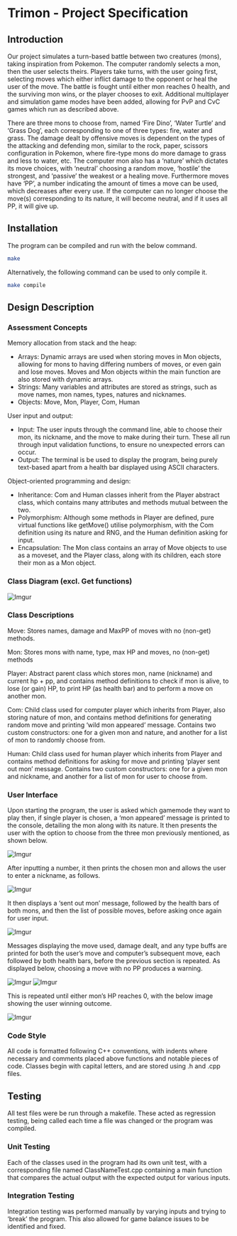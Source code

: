 # Trimon - Project Specification
## Introduction
Our project simulates a turn-based battle between two creatures (mons), taking inspiration from Pokemon. The computer randomly selects a mon, then the user selects theirs. Players take turns, with the user going first, selecting moves which either inflict damage to the opponent or heal the user of the move. The battle is fought until either mon reaches 0 health, and the surviving mon wins, or the player chooses to exit. Additional multiplayer and simulation game modes have been added, allowing for PvP and CvC games which run as described above.

There are three mons to choose from, named ‘Fire Dino’, ‘Water Turtle’ and ‘Grass Dog’, each corresponding to one of three types: fire, water and grass. The damage dealt by offensive moves is dependent on the types of the attacking and defending mon, similar to the rock, paper, scissors configuration in Pokemon, where fire-type mons do more damage to grass and less to water, etc. The computer mon also has a ‘nature’ which dictates its move choices, with ‘neutral’ choosing a random move, ‘hostile’ the strongest, and ‘passive’ the weakest or a healing move. Furthermore moves have ‘PP’, a number indicating the amount of times a move can be used, which decreases after every use. If the computer can no longer choose the move(s) corresponding to its nature, it will become neutral, and if it uses all PP, it will give up.

## Installation
The program can be compiled and run with the below command.
```bash
make
```
Alternatively, the following command can be used to only compile it.
```bash
make compile
```

## Design Description
### Assessment Concepts
Memory allocation from stack and the heap:
- Arrays: Dynamic arrays are used when storing moves in Mon objects, allowing for mons to having differing numbers of moves, or even gain and lose moves. Moves and Mon objects within the main function are also stored with dynamic arrays.
- Strings: Many variables and attributes are stored as strings, such as move names, mon names, types, natures and nicknames.
- Objects: Move, Mon, Player, Com, Human

User input and output:
- Input: The user inputs through the command line, able to choose their mon, its nickname, and the move to make during their turn. These all run through input validation functions, to ensure no unexpected errors can occur.
- Output: The terminal is be used to display the program, being purely text-based apart from a health bar displayed using ASCII characters.

Object-oriented programming and design:
- Inheritance: Com and Human classes inherit from the Player abstract class, which contains many attributes and methods mutual between the two.
- Polymorphism: Although some methods in Player are defined, pure virtual functions like getMove() utilise polymorphism, with the Com definition using its nature and RNG, and the Human definition asking for input.
- Encapsulation: The Mon class contains an array of Move objects to use as a moveset, and the Player class, along with its children, each store their mon as a Mon object.
### Class Diagram (excl. Get functions)
![Imgur](https://i.imgur.com/Ro8ImcA.png)
### Class Descriptions
Move: Stores names, damage and MaxPP of moves with no (non-get) methods.

Mon: Stores mons with name, type, max HP and moves, no (non-get) methods

Player: Abstract parent class which stores mon, name (nickname) and current hp + pp, and contains method definitions to check if mon is alive, to lose (or gain) HP, to print HP (as health bar) and to perform a move on another mon.

Com: Child class used for computer player which inherits from Player, also storing nature of mon, and contains method definitions for generating random move and printing ‘wild mon appeared’ message. Contains two custom constructors: one for a given mon and nature, and another for a list of mon to randomly choose from.

Human: Child class used for human player which inherits from Player and contains method definitions for asking for move and printing ‘player sent out mon’ message. Contains two custom constructors: one for a given mon and nickname, and another for a list of mon for user to choose from.

### User Interface
Upon starting the program, the user is asked which gamemode they want to play then, if single player is chosen, a ‘mon appeared’ message is printed to the console, detailing the mon along with its nature. It then presents the user with the option to choose from the three mon previously mentioned, as shown below.

![Imgur](https://i.imgur.com/MxZMQJv.png)

After inputting a number, it then prints the chosen mon and allows the user to enter a nickname, as follows.

![Imgur](https://i.imgur.com/5A6S827.png)

It then displays a ‘sent out mon’ message, followed by the health bars of both mons, and then the list of possible moves, before asking once again for user input.

![Imgur](https://i.imgur.com/fdrtuU2.png)

Messages displaying the move used, damage dealt, and any type buffs are printed for both the user’s move and computer’s subsequent move, each followed by both health bars, before the previous section is repeated. As displayed below, choosing a move with no PP produces a warning.

![Imgur](https://i.imgur.com/oSpttW5.png)
![Imgur](https://i.imgur.com/JZp81MM.png)

This is repeated until either mon’s HP reaches 0, with the below image showing the user winning outcome.

![Imgur](https://i.imgur.com/WMnfwDx.png)
### Code Style
All code is formatted following C++ conventions, with indents where necessary and comments placed above functions and notable pieces of code. Classes begin with capital letters, and are stored using .h and .cpp files.
## Testing
All test files were be run through a makefile. These acted as regression testing, being called each time a file was changed or the program was compiled.
### Unit Testing
Each of the classes used in the program had its own unit test, with a corresponding file named ClassNameTest.cpp containing a main function that compares the actual output with the expected output for various inputs.
### Integration Testing
Integration testing was performed manually by varying inputs and trying to ‘break’ the program. This also allowed for game balance issues to be identified and fixed.
